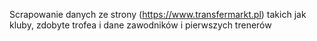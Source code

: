 Scrapowanie danych ze strony (https://www.transfermarkt.pl) takich jak kluby, zdobyte trofea i dane zawodników i pierwszych trenerów

